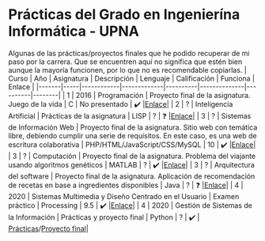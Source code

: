 # Prácticas del Grado en Ingenierína Informática - UPNA

Algunas de las prácticas/proyectos finales que he podido recuperar de mi paso por la carrera. Que se encuentren aquí no significa que estén bien aunque la mayoría funcionen, por lo que no es recomendable copiarlas. 
| Curso | Año | Asignatura | Descripción | Lenguaje | Calificación | Funciona | Enlace |
|-------|-----|------------|-------------|----------|--------------|----------|--------|
| 1 | 2016 | Programación | Proyecto final de la asignatura.  Juego de la  vida | C | No presentado | ✔️ |[Enlace](1_Programación/juegodelavida6.c)|
| 2 | ? | Inteligencia Artificial | Prácticas de la asignatura | LISP | ? | ❓ |[Enlace](2_Inteligencia-Artificial/prácticas)|
| 3 | ? | Sistemas de Información Web | Proyecto final de la asignatura. Sitio web con temática libre, debiendo cumplir una serie de requisitos. En este caso, es una web de escritura colaborativa | PHP/HTML/JavaScript/CSS/MySQL | 10 | ✔️ |[Enlace](3_Sistemas-de-Información-Web/sailingstories)|
| 3 | ? | Computación | Proyecto final de la asignatura. Problema del viajante usando algoritmos genéticos | MATLAB | ? | ✔️ |[Enlace](3_Computación/práctica_final)|
| 3 | ? | Arquitectura del software | Proyecto final de la asignatura. Aplicación de recomendación de recetas en base a ingredientes disponibles | Java | ? | ❓ |[Enlace](https://github.com/ibonn/ArqSoft)|
| 4 | 2020 | Sistemas Multimedia y Diseño Centrado en el Usuario | Examen práctico | Processing | 9.5 | ✔️ |[Enlace](4_Sistemas-Multimedia-y-Diseño-Centrado-en-el-Usuario)|
| 4 | 2020 | Gestión de Sistemas de la Información | Prácticas y proyecto final | Python | ? | ✔️ | [Prácticas](https://github.com/ibonn/240508)/[Proyecto final](https://github.com/amiirii/proyectoGSI)|